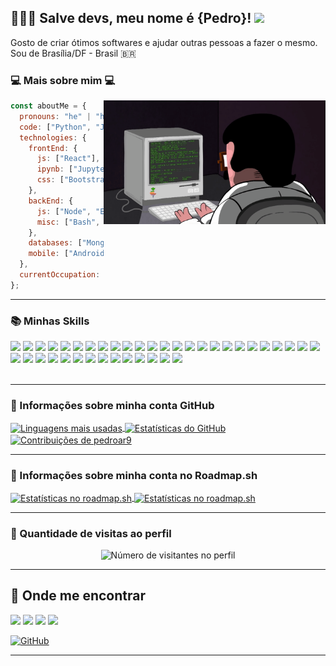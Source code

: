 <!--
**pedroar9/pedroar9** is a ✨ _special_ ✨ repository because its `README.md` (this file) appears on your GitHub profile.

Here are some ideas to get you started:

- 🔭 I’m currently working on ...
- 🌱 I’m currently learning ...
- 👯 I’m looking to collaborate on ...
- 🤔 I’m looking for help with ...
- 💬 Ask me about ...
- 📫 How to reach me: ...
- 😄 Pronouns: ...
- ⚡ Fun fact: ...
-->

## 👨🏻‍💻 Salve devs, meu nome é {Pedro}! <img src="https://raw.githubusercontent.com/iampavangandhi/iampavangandhi/master/gifs/Hi.gif" width="30px">

Gosto de criar ótimos softwares e ajudar outras pessoas a fazer o mesmo. <br>
Sou de Brasília/DF - Brasil 🇧🇷

### 💻 Mais sobre mim 💻

<img align="right" width="355" src="programming.gif" />

```javascript
const aboutMe = {
  pronouns: "he" | "him",
  code: ["Python", "Javascript", "Typescript"],
  technologies: {
    frontEnd: {
      js: ["React"],
      ipynb: ["Jupyter", "Pandas"],
      css: ["Bootstrap", "Material Design", "HTML5", "CSS3"],
    },
    backEnd: {
      js: ["Node", "Express"],
      misc: ["Bash", "Linux", "Analytics"],
    },
    databases: ["MongoDB", "MySQL", "PostegreSQL", "Hive", "DBeaver"],
    mobile: ["Android", "iOS"],
  },
  currentOccupation: ["I'm working in a public bank"],
};
```

---

### 📚 Minhas Skills

<div>
   <img src="https://img.shields.io/badge/Linux-FCC624?style=for-the-badge&logo=linux&logoColor=black" />
   <img src="https://img.shields.io/badge/Debian-a80030?style=for-the-badge&logo=debian&logoColor=white" />
   <img src="https://img.shields.io/badge/Tucunaré-556472?style=for-the-badge&logo=fishshell&logoColor=yellow"/>
   <img src="https://img.shields.io/badge/bash-4EA94B?style=for-the-badge&logo=educative&logoColor=black" />
   <img src="https://img.shields.io/badge/ubuntu-2c001e?style=for-the-badge&logo=ubuntu&logoColor=white" />
   <img src="https://img.shields.io/badge/Mint-87cf3E?style=for-the-badge&logo=linuxmint&logoColor=darkgreen" />
   <img src="https://img.shields.io/badge/centos-262577?style=for-the-badge&logo=centos&logoColor=white" />
     
   <img src="https://img.shields.io/badge/htop-009020?style=for-the-badge&logo=htop&logoColor=white" />
   <img src="https://img.shields.io/badge/Python-4584b6?style=for-the-badge&logo=python&logoColor=FFDE57"/>
   <img src="https://img.shields.io/badge/JavaScript-323330?style=for-the-badge&logo=javascript&logoColor=F7DF1E" />
   <img src="https://img.shields.io/badge/apache hadoop-66CCFF?style=for-the-badge&logo=apache hadoop&logoColor=black"/>
   <img src="https://img.shields.io/badge/postgresql-4169e1?style=for-the-badge&logo=postgresql&logoColor=F7DF1E"/>
   <img src="https://img.shields.io/badge/duckdb-ffde57?style=for-the-badge&logo=duckdb&logoColor=black" />
   <img src="https://img.shields.io/badge/mysql-4479A1?style=for-the-badge&logo=mysql&logoColor=white" />
   
   <img src="https://img.shields.io/badge/MongoDB-589636?style=for-the-badge&logo=mongodb&logoColor=white" />
   <img src="https://img.shields.io/badge/sqlite-003B57?style=for-the-badge&logo=sqlite&logoColor=F7DF1E" />
   <img src="https://img.shields.io/badge/dbeaver-382923?style=for-the-badge&logo=dbeaver&logoColor=red" />  
   <img src="https://img.shields.io/badge/apache hive-FDEE21?style=for-the-badge&logo=apachehive&logoColor=black" />
   <img src="https://img.shields.io/badge/Apache_Spark-FFFFFF?style=for-the-badge&logo=apachespark&logoColor=#E35A16" />
   <img src="https://img.shields.io/badge/Matomo-3152A0?style=for-the-badge&logo=Matomo&logoColor=white" />
   <img src="https://img.shields.io/badge/Jupyter-F37626?style=for-the-badge&logo=jupyter&logoColor=black" />
   <img src="https://img.shields.io/badge/Pandas-150458?style=for-the-badge&logo=pandas&logoColor=blue" />
   <img src="https://img.shields.io/badge/Google Colab-F9AB00?style=for-the-badge&logo=googlecolab&logoColor=black" />
   <img src="https://img.shields.io/badge/poetry-60A5FA?style=for-the-badge&logo=poetry&logoColor=F7DF1E" />
   <img src="https://img.shields.io/badge/sandbox-151515?style=for-the-badge&logo=codesandbox&logoColor=white" />
   <img src="https://img.shields.io/badge/swagger-85EA2D?style=for-the-badge&logo=swagger&logoColor=black" />
   <img src="https://img.shields.io/badge/power bi-F2C811?style=for-the-badge&logo=powerbi&logoColor=white" />
   <img src="https://img.shields.io/badge/Bootstrap-563D7C?style=for-the-badge&logo=bootstrap&logoColor=white"/>
   <img src="https://img.shields.io/badge/CSS3-154881?style=for-the-badge&logo=css3&logoColor=white" />
   <img src="https://img.shields.io/badge/HTML5-e34f26?style=for-the-badge&logo=html5&logoColor=white" />
   <img src="https://img.shields.io/badge/VS Code-007ACC?style=for-the-badge&logo=viscode&logoColor=white" />
   <img src="https://img.shields.io/badge/GIT-E44C30?style=for-the-badge&logo=git&logoColor=black" />
   <img src="https://img.shields.io/badge/GitHub-100000?style=for-the-badge&logo=github&logoColor=white" />
   <img src="https://img.shields.io/badge/gitlab-e24329?style=for-the-badge&logo=gitlab&logoColor=brown" />
   <img src="https://img.shields.io/badge/Android-a4c639?style=for-the-badge&logo=android&logoColor=black" />
   <img src="https://img.shields.io/badge/Figma-F24E1E?style=for-the-badge&logo=figma&logoColor=white" />
   <img src="https://img.shields.io/badge/GIMP-657D8B?style=for-the-badge&logo=gimp&logoColor=black" />
   <img src="https://img.shields.io/badge/markdown-000000?style=for-the-badge&logo=markdown&logoColor=white" />
   <img src="https://img.shields.io/badge/LibreOffice-18A303?style=for-the-badge&logo=LibreOffice&logoColor=white" />
   
</div>

<br>

---

### 🔎 Informações sobre minha conta GitHub
<a href="https://github.com/pedroar9" title="Linguagens mais usadas">
  <img height=200 align="center" src="https://github-readme-stats.vercel.app/api/top-langs/?username=pedroar9&theme=dracula&locale=pt-br&include_all_commits=true&show_icons=true" alt="Linguagens mais usadas"/>
</a>

<a href="https://github.com/pedroar9" title="Estatísticas do GitHub">
 <img height=200 align="center" src="https://github-readme-stats.vercel.app/api?username=pedroar9&show_icons=true&theme=dracula&line_height=30&locale=pt-br&hide=issues,prs&count_private=true&include_all_commits=true" alt="Estatísticas do GitHub"/>
</a>
<a href="https://github.com/pedroar9" title="Contribuições">
  <img align="center" src="https://github-readme-streak-stats.herokuapp.com/?user=pedroar9&theme=dracula&locale=pt-br" alt="Contribuições de pedroar9" />
</a>
<br>

---

### 🎲 Informações sobre minha conta no Roadmap.sh
<div>
<a href="https://roadmap.sh" title="Estatísticas no roadmap.sh">
  <img height=300 align="center" src="https://roadmap.sh/card/tall/6683657b4cb11461c0c82e2f?variant=dark" alt="Estatísticas no roadmap.sh"/>
</a>

<a href="https://roadmap.sh" title="Progresso no roadmap.sh">
  <img height=200 align="center" src="https://roadmap.sh/card/wide/6683657b4cb11461c0c82e2f?variant=dark&theme=dracula&locale=pt-br" alt="Estatísticas no roadmap.sh"/>
</a>
</div>

---

### 📍 Quantidade de visitas ao perfil

<p align="center">
  <img
    src="https://profile-counter.glitch.me/{pedroar9}/count.svg"
    alt="Número de visitantes no perfil"
  />
</p>

---



## 📍 Onde me encontrar

<div> 
<a href="https://github.com/pedroar9/" target="_blank"><img src="https://img.shields.io/badge/GitHub-100000?style=for-the-badge&logo=github&logoColor=white" target="_blank"></a>
<a href="mailto:pedrocarlos.assis@gmail.com)"><img src="https://img.shields.io/badge/-Gmail-red?style=for-the-badge&logo=gmail&logoColor=white" target="_blank"></a>
<a href="https://www.linkedin.com/in/pedrocarlos-assis/"><img src="https://img.shields.io/badge/LinkedIn-0077B5?style=for-the-badge&logo=linkedin&logoColor=white" target="_blank"></a>
<a href="https://www.youtube.com/@pedroar9"><img src="https://img.shields.io/badge/YouTube-FF0000?style=for-the-badge&logo=youtube&logoColor=white" target="_blank"></a>

<br>

[![GitHub](https://img.shields.io/github/followers/pedroar9?label=follow&style=social)](https://github.com/pedroar9)

</div>

---
